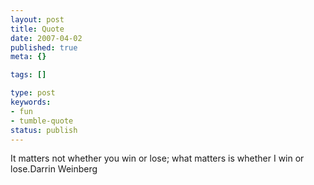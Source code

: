 ```yaml
---
layout: post
title: Quote
date: 2007-04-02
published: true
meta: {}

tags: []

type: post
keywords:
- fun
- tumble-quote
status: publish
---
```

<!-- blockquote  -->It matters not whether you win or lose; what matters is whether I win or lose.<!-- endblockquote  -->Darrin Weinberg
